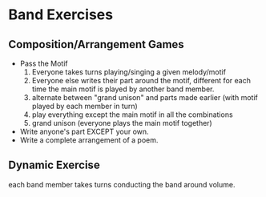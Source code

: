 # Band Exercises
## Composition/Arrangement Games
 - Pass the Motif
   1. Everyone takes turns playing/singing a given melody/motif
   1. Everyone else writes their part around the motif, different for each time the main motif is played by another band member.
   1. alternate between "grand unison" and parts made earlier (with motif played by each member in turn)
   1. play everything except the main motif in all the combinations
   1. grand unison (everyone plays the main motif together)
 - Write anyone's part EXCEPT your own.
 - Write a complete arrangement of a poem.


## Dynamic Exercise
each band member takes turns conducting the band around volume.

